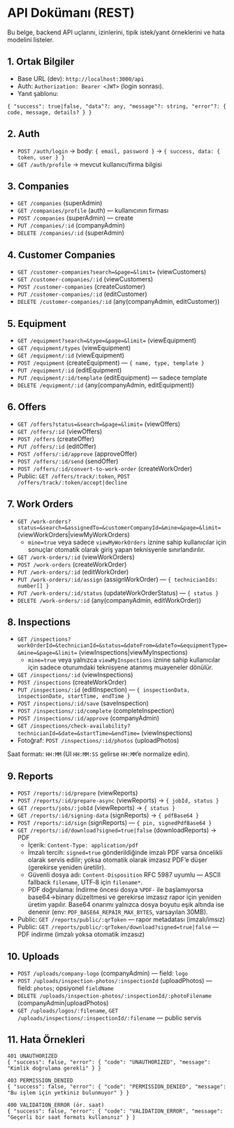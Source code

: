# API Dokümanı (REST)

Bu belge, backend API uçlarını, izinlerini, tipik istek/yanıt örneklerini ve hata modelini listeler.

## 1. Ortak Bilgiler
- Base URL (dev): `http://localhost:3000/api`
- Auth: `Authorization: Bearer <JWT>` (login sonrası).
- Yanıt şablonu:
```
{ "success": true|false, "data"?: any, "message"?: string, "error"?: { code, message, details? } }
```

## 2. Auth
- `POST /auth/login` → body: `{ email, password }` → `{ success, data: { token, user } }`
- `GET /auth/profile` → mevcut kullanıcı/firma bilgisi

## 3. Companies
- `GET /companies` (superAdmin)
- `GET /companies/profile` (auth) — kullanıcının firması
- `POST /companies` (superAdmin) — create
- `PUT /companies/:id` (companyAdmin)
- `DELETE /companies/:id` (superAdmin)

## 4. Customer Companies
- `GET /customer-companies?search=&page=&limit=` (viewCustomers)
- `GET /customer-companies/:id` (viewCustomers)
- `POST /customer-companies` (createCustomer)
- `PUT /customer-companies/:id` (editCustomer)
- `DELETE /customer-companies/:id` (any(companyAdmin, editCustomer))

## 5. Equipment
- `GET /equipment?search=&type=&page=&limit=` (viewEquipment)
- `GET /equipment/types` (viewEquipment)
- `GET /equipment/:id` (viewEquipment)
- `POST /equipment` (createEquipment) — `{ name, type, template }`
- `PUT /equipment/:id` (editEquipment)
- `PUT /equipment/:id/template` (editEquipment) — sadece template
- `DELETE /equipment/:id` (any(companyAdmin, editEquipment))

## 6. Offers
- `GET /offers?status=&search=&page=&limit=` (viewOffers)
- `GET /offers/:id` (viewOffers)
- `POST /offers` (createOffer)
- `PUT /offers/:id` (editOffer)
- `POST /offers/:id/approve` (approveOffer)
- `POST /offers/:id/send` (sendOffer)
- `POST /offers/:id/convert-to-work-order` (createWorkOrder)
- Public: `GET /offers/track/:token`, `POST /offers/track/:token/accept|decline`

## 7. Work Orders
- `GET /work-orders?status=&search=&assignedTo=&customerCompanyId=&mine=&page=&limit=` (viewWorkOrders|viewMyWorkOrders)
  - `mine=true` veya sadece `viewMyWorkOrders` iznine sahip kullanıcılar için sonuçlar otomatik olarak giriş yapan teknisyenle sınırlandırılır.
- `GET /work-orders/:id` (viewWorkOrders)
- `POST /work-orders` (createWorkOrder)
- `PUT /work-orders/:id` (editWorkOrder)
- `PUT /work-orders/:id/assign` (assignWorkOrder) — `{ technicianIds: number[] }`
- `PUT /work-orders/:id/status` (updateWorkOrderStatus) — `{ status }`
- `DELETE /work-orders/:id` (any(companyAdmin, editWorkOrder))

## 8. Inspections
- `GET /inspections?workOrderId=&technicianId=&status=&dateFrom=&dateTo=&equipmentType=&mine=&page=&limit=` (viewInspections|viewMyInspections)
  - `mine=true` veya yalnızca `viewMyInspections` iznine sahip kullanıcılar için sadece oturumdaki teknisyene atanmış muayeneler dönülür.
- `GET /inspections/:id` (viewInspections)
- `POST /inspections` (createWorkOrder)
- `PUT /inspections/:id` (editInspection) — `{ inspectionData, inspectionDate, startTime, endTime }`
- `POST /inspections/:id/save` (saveInspection)
- `POST /inspections/:id/complete` (completeInspection)
- `POST /inspections/:id/approve` (companyAdmin)
- `GET /inspections/check-availability?technicianId=&date=&startTime=&endTime=` (viewInspections)
- Fotoğraf: `POST /inspections/:id/photos` (uploadPhotos)

Saat formatı: `HH:MM` (UI `HH:MM:SS` gelirse `HH:MM`’e normalize edin).

## 9. Reports
- `POST /reports/:id/prepare` (viewReports)
- `POST /reports/:id/prepare-async` (viewReports) → `{ jobId, status }`
- `GET /reports/jobs/:jobId` (viewReports) → `{ status }`
- `GET /reports/:id/signing-data` (signReports) → `{ pdfBase64 }`
- `POST /reports/:id/sign` (signReports) — `{ pin, signedPdfBase64 }`
- `GET /reports/:id/download?signed=true|false` (downloadReports) → PDF
  - İçerik: `Content-Type: application/pdf`
  - İmzalı tercih: `signed=true` gönderildiğinde imzalı PDF varsa öncelikli olarak servis edilir; yoksa otomatik olarak imzasız PDF’e düşer (gerekirse yeniden üretilir).
  - Güvenli dosya adı: `Content-Disposition` RFC 5987 uyumlu — ASCII fallback `filename`, UTF‑8 için `filename*`.
  - PDF doğrulama: İndirme öncesi dosya `%PDF-` ile başlamıyorsa base64→binary düzeltmesi ve gerekirse imzasız rapor için yeniden üretim yapılır. Base64 onarımı yalnızca dosya boyutu eşik altında ise denenir (env: `PDF_BASE64_REPAIR_MAX_BYTES`, varsayılan 30MB).
- Public: `GET /reports/public/:qrToken` — rapor metadatası (imzalı/imsız)
- Public: `GET /reports/public/:qrToken/download?signed=true|false` — PDF indirme (imzalı yoksa otomatik imzasız)

## 10. Uploads
- `POST /uploads/company-logo` (companyAdmin) — field: `logo`
- `POST /uploads/inspection-photos/:inspectionId` (uploadPhotos) — field: `photos`; opsiyonel `fieldName`
- `DELETE /uploads/inspection-photos/:inspectionId/:photoFilename` (companyAdmin|uploadPhotos)
- `GET /uploads/logos/:filename`, `GET /uploads/inspections/:inspectionId/:filename` — public servis

## 11. Hata Örnekleri
```
401 UNAUTHORIZED
{ "success": false, "error": { "code": "UNAUTHORIZED", "message": "Kimlik doğrulama gerekli" } }

403 PERMISSION_DENIED
{ "success": false, "error": { "code": "PERMISSION_DENIED", "message": "Bu işlem için yetkiniz bulunmuyor" } }

400 VALIDATION_ERROR (ör. saat)
{ "success": false, "error": { "code": "VALIDATION_ERROR", "message": "Geçerli bir saat formatı kullanınız" } }
```
